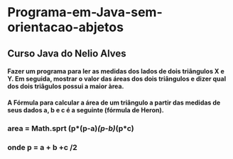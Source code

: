 # Programa-em-Java-sem-orientacao-abjetos
## Curso Java do Nelio Alves

#### Fazer um programa para ler as medidas dos lados de dois triângulos X e Y. Em seguida, mostrar o valor das áreas dos dois triângulos e dizer qual dos dois triâgulos possui a maior àrea.
#### A Fórmula para calcular a área de um triângulo a partir das medidas de seus dados a, b e c é a seguinte (fórmula de Heron).

### area = Math.sprt (p*(p-a)*(p-b)*(p*c)
### onde p = a + b +c /2




